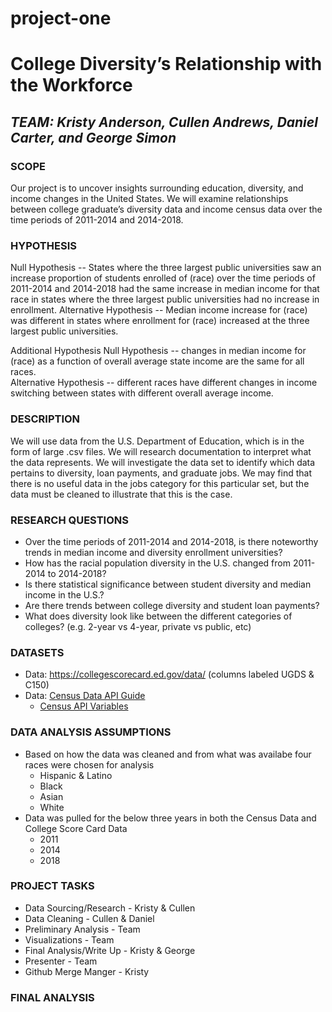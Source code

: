 # project-one
# College Diversity’s Relationship with the Workforce
## *TEAM: Kristy Anderson, Cullen Andrews, Daniel Carter, and George Simon*
### SCOPE
Our project is to uncover insights surrounding education, diversity, and income changes in the United States. We will examine relationships between college graduate’s diversity data and income census data over the time periods of 2011-2014 and 2014-2018.
### HYPOTHESIS
Null Hypothesis -- States where the three largest public universities saw an increase proportion of students enrolled of (race) over the time periods of 2011-2014 and 2014-2018 had the same increase in median income for that race in states where the three largest public universities had no increase in enrollment.
Alternative Hypothesis -- Median income increase for (race) was different in states where enrollment for (race) increased at the three largest public universities.

Additional Hypothesis
Null Hypothesis -- changes in median income for (race) as a function of overall average state income are the same for all races.   
Alternative Hypothesis -- different races have different changes in income switching between states with different overall average income.

### DESCRIPTION
We will use data from the U.S. Department of Education, which is in the form of large .csv files. We will research documentation to interpret what the data represents. We will investigate the data set to identify which data pertains to diversity, loan payments, and graduate jobs. We may find that there is no useful data in the jobs category for this particular set, but the data must be cleaned to illustrate that this is the case.

### RESEARCH QUESTIONS
* Over the time periods of 2011-2014 and 2014-2018, is there noteworthy trends in median income and diversity enrollment universities?
* How has the racial population diversity in the U.S. changed from 2011-2014 to 2014-2018?
* Is there statistical significance between student diversity and median income in the U.S.?
* Are there trends between college diversity and student loan payments?
* What does diversity look like between the different categories of colleges? (e.g. 2-year vs 4-year, private vs public, etc)

### DATASETS
* Data:  https://collegescorecard.ed.gov/data/ (columns labeled UGDS & C150)
* Data:  [Census Data API Guide](https://www.census.gov/content/dam/Census/data/developers/api-user-guide/api-guide.pdf)
    * [Census API Variables](https://api.census.gov/data/2018/acs/acs5/variables.html)

### DATA ANALYSIS ASSUMPTIONS
* Based on how the data was cleaned and from what was availabe four races were chosen for analysis
    * Hispanic & Latino
    * Black
    * Asian
    * White
* Data was pulled for the below three years in both the Census Data and College Score Card Data
    * 2011
    * 2014
    * 2018 

### PROJECT TASKS
* Data Sourcing/Research - Kristy & Cullen
* Data Cleaning - Cullen & Daniel
* Preliminary Analysis - Team
* Visualizations - Team
* Final Analysis/Write Up - Kristy & George
* Presenter - Team
* Github Merge Manger - Kristy

### FINAL ANALYSIS
